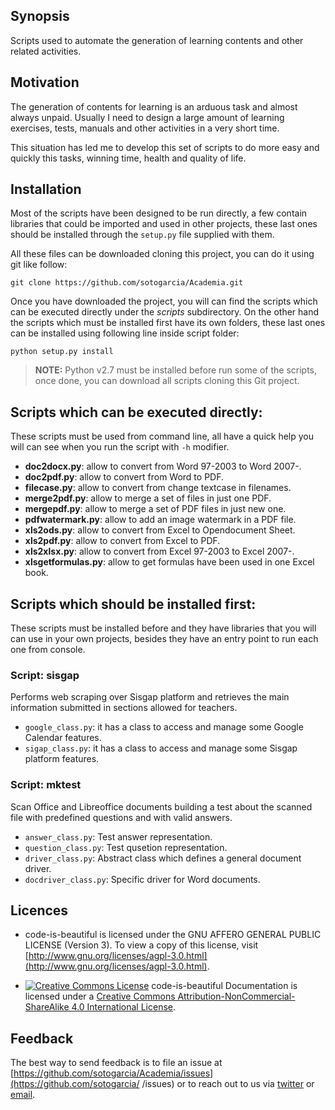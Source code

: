 ## Synopsis

Scripts used to automate the generation of learning contents and other related activities.

## Motivation

The generation of contents for learning is an arduous task and almost always unpaid. Usually I need to design a large amount of learning exercises, tests, manuals and other activities in a very short time.

This situation has led me to develop this set of scripts to do more easy and quickly this tasks, winning time, health and quality of life.

## Installation

Most of the scripts have been designed to be run directly, a few contain libraries that could be imported and used in other projects, these last ones should be installed through the ``setup.py`` file supplied with them.

All these files can be downloaded cloning this project, you can do it using git like follow:

```
git clone https://github.com/sotogarcia/Academia.git
```
Once you have downloaded the project, you will can find the scripts which can be executed directly under the *scripts* subdirectory. On the other hand the scripts which must be installed first have its own folders, these last ones can be installed using following line inside script folder:

```
python setup.py install
```

> **NOTE:** Python v2.7 must be installed before run some of the scripts, once done, you can download all scripts cloning this Git project.

## Scripts which can be executed directly:

These scripts must be used from command line, all have a quick help you will can see when you run the script with `-h`  modifier.

- **doc2docx.py**: allow to convert from Word 97-2003 to Word 2007-.
- **doc2pdf.py**: allow to convert from Word to PDF.
- **filecase.py**: allow to convert from change textcase in filenames.
- **merge2pdf.py**: allow to merge a set of files in just one PDF.
- **mergepdf.py**: allow to merge a set of PDF files in just new one.
- **pdfwatermark.py**: allow to add an image watermark in a PDF file.
- **xls2ods.py**: allow to convert from Excel to Opendocument Sheet.
- **xls2pdf.py**: allow to convert from Excel to PDF.
- **xls2xlsx.py**: allow to convert from Excel 97-2003 to Excel 2007-.
- **xlsgetformulas.py**: allow to get formulas have been used in one Excel book.

## Scripts which should be installed first:

These scripts must be installed before and they have libraries that you will can use in your own projects, besides they have an entry point to run each one from console.

### Script: sisgap

Performs web scraping over Sisgap platform and retrieves the main information submitted in sections allowed for teachers.

- `google_class.py`: it has a class to access and manage some Google Calendar features.
- `sigap_class.py`: it has a class to access and manage some Sisgap platform features.

### Script: mktest

Scan Office and Libreoffice documents building a test about the scanned file with predefined questions and with valid answers.

- `answer_class.py`: Test answer representation.
- `question_class.py`: Test qusetion representation. 
- `driver_class.py`: Abstract class which defines a general document driver.
- `docdriver_class.py`: Specific driver for Word documents.

## Licences

* code-is-beautiful is licensed under the GNU AFFERO GENERAL PUBLIC LICENSE (Version 3). To view a copy of this license, visit [http://www.gnu.org/licenses/agpl-3.0.html](http://www.gnu.org/licenses/agpl-3.0.html).

* [![Creative Commons License](https://i.creativecommons.org/l/by-nc-sa/4.0/80x15.png)](http://creativecommons.org/licenses/by-nc/4.0/) code-is-beautiful Documentation is licensed under a [Creative Commons Attribution-NonCommercial-ShareAlike 4.0 International License](http://creativecommons.org/licenses/by-nc-sa/4.0/).

## Feedback

The best way to send feedback is to file an issue at [https://github.com/sotogarcia/Academia/issues](https://github.com/sotogarcia/ /issues) or to reach out to us via [twitter](https://twitter.com/jorgedenarahio) or [email](sotogarcia@gmail.com).
